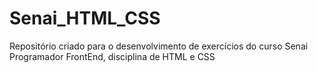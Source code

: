 # Senai_HTML_CSS
Repositório criado para o desenvolvimento de exercícios do curso Senai Programador FrontEnd, disciplina de HTML e CSS

